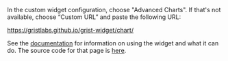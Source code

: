 In the custom widget configuration, choose "Advanced Charts". If that's not available, choose “Custom URL” and paste the following URL:

https://gristlabs.github.io/grist-widget/chart/

See the [documentation](https://support.getgrist.com/widget-custom/#advanced-charts) for information on using the widget and what it can do. The source code for that page is [here](https://github.com/gristlabs/grist-help/blob/master/help/widget-custom.md).
